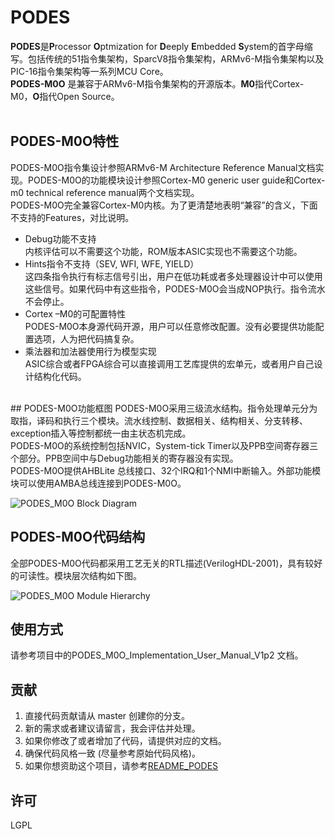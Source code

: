 # PODES

**PODES**是**P**rocessor **O**ptmization for **D**eeply **E**mbedded **S**ystem的首字母缩写。包括传统的51指令集架构，SparcV8指令集架构，ARMv6-M指令集架构以及PIC-16指令集架构等一系列MCU Core。<br>
**PODES-M0O** 是兼容于ARMv6-M指令集架构的开源版本。**M0**指代Cortex-M0，**O**指代Open Source。<br>
<br>
## PODES-M0O特性
PODES-M0O指令集设计参照ARMv6-M Architecture Reference Manual文档实现。PODES-M0O的功能模块设计参照Cortex-M0 generic user guide和Cortex-m0 technical reference manual两个文档实现。<br>
PODES-M0O完全兼容Cortex-M0内核。为了更清楚地表明“兼容”的含义，下面不支持的Features，对比说明。
- Debug功能不支持<br>
内核评估可以不需要这个功能，ROM版本ASIC实现也不需要这个功能。<br>
- Hints指令不支持（SEV, WFI, WFE, YIELD）<br>
这四条指令执行有标志信号引出，用户在低功耗或者多处理器设计中可以使用这些信号。如果代码中有这些指令，PODES-M0O会当成NOP执行。指令流水不会停止。<br>
- Cortex –M0的可配置特性<br>
PODES-M0O本身源代码开源，用户可以任意修改配置。没有必要提供功能配置选项，人为把代码搞复杂。<br>
- 乘法器和加法器使用行为模型实现<br>
ASIC综合或者FPGA综合可以直接调用工艺库提供的宏单元，或者用户自己设计结构化代码。<br>
<br>
## PODES-M0O功能框图
PODES-M0O采用三级流水结构。指令处理单元分为取指，译码和执行三个模块。流水线控制、数据相关、结构相关、分支转移、exception插入等控制都统一由主状态机完成。<br>
PODES-M0O的系统控制包括NVIC，System-tick Timer以及PPB空间寄存器三个部分。PPB空间中与Debug功能相关的寄存器没有实现。<br>
PODES-M0O提供AHBLite 总线接口、32个IRQ和1个NMI中断输入。外部功能模块可以使用AMBA总线连接到PODES-M0O。<br>

![PODES_M0O Block Diagram](https://github.com/sunyata000/PODES-M0O/blob/master/images/podes_m0o_block_diagram.png?raw=true)
<br>

## PODES-M0O代码结构
全部PODES-M0O代码都采用工艺无关的RTL描述(VerilogHDL-2001)，具有较好的可读性。模块层次结构如下图。<br>

![PODES_M0O Module Hierarchy](https://github.com/sunyata000/PODES-M0O/blob/master/images/podes_m0o_hier.png?raw=true)
<br>

## 使用方式
请参考项目中的PODES_M0O_Implementation_User_Manual_V1p2 文档。
<br>

## 贡献

1. 直接代码贡献请从 master 创建你的分支。<br>
2. 新的需求或者建议请留言，我会评估并处理。<br>
3. 如果你修改了或者增加了代码，请提供对应的文档。<br>
4. 确保代码风格一致 (尽量参考原始代码风格)。<br>
5. 如果你想资助这个项目，请参考[README_PODES](./README_PODES.md)<br>

## 许可

LGPL
